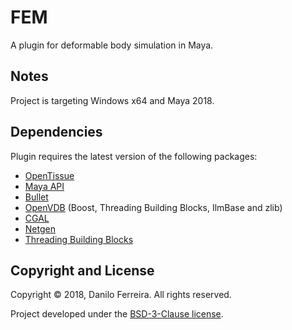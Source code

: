 # FEM
A plugin for deformable body simulation in Maya.

Notes
-----
Project is targeting Windows x64 and Maya 2018.

Dependencies
------------
Plugin requires the latest version of the following packages:

* [OpenTissue](http://www.opentissue.org)
* [Maya API](https://www.autodesk.com/maya)
* [Bullet](http://bulletphysics.org)
* [OpenVDB](http://www.openvdb.org) (Boost, Threading Building Blocks, IlmBase and zlib)
* [CGAL](https://www.cgal.org)
* [Netgen](https://ngsolve.org)
* [Threading Building Blocks](https://www.threadingbuildingblocks.org)

Copyright and License
---------------------
Copyright &copy; 2018, Danilo Ferreira. All rights reserved.

Project developed under the [BSD-3-Clause license](LICENSE).